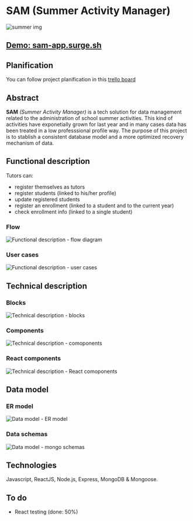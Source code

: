 # SAM (Summer Activity Manager)
![summer img](https://blogs.haverford.edu/ccpa/files/2019/04/04-summer-hacks-flip-flops-1080x675.jpg "logo")

## [Demo: sam-app.surge.sh](http://sam-app.surge.sh/#/) 

## Planification 
You can follow project planification in this [trello board](https://trello.com/b/ZPLJAILD/personal)
## Abstract
**SAM** *(Summer Activity Manager)* is a tech solution for data management related to the administration of school summer activities. This kind of activities have exponetially grown for last year and in many cases data has been treated in a low professsional profile way. The purpose of this project is to stablish a consistent database model and a more optimized recovery mechanism of data.



## Functional description
Tutors can:
* register themselves as tutors
* register students (linked to his/her profile)
* update registered students
* register an enrollment (linked to a student and to the current year)
* check enrollment info (linked to a single student)

### Flow
![Functional description - flow diagram](sam-doc/assets/functional/flow.png)
### User cases
![Functional description - user cases](sam-doc/assets/functional/user-cases.png)

## Technical description
### Blocks
![Technical description - blocks](sam-doc/assets/technical/blocks.png)
### Components
![Technical description - comoponents](sam-doc/assets/technical/components.png)
### React components
![Technical description - React comoponents](sam-doc/assets/technical/react-components.png)

## Data model
### ER model
![Data model - ER model](sam-doc/assets/data-model/model-ER.png)
### Data schemas
![Data model - mongo schemas](sam-doc/assets/data-model/data-schemas.png)

## Technologies
Javascript, ReactJS, Node.js, Express, MongoDB & Mongoose.

## To do
* React testing (done: 50%)